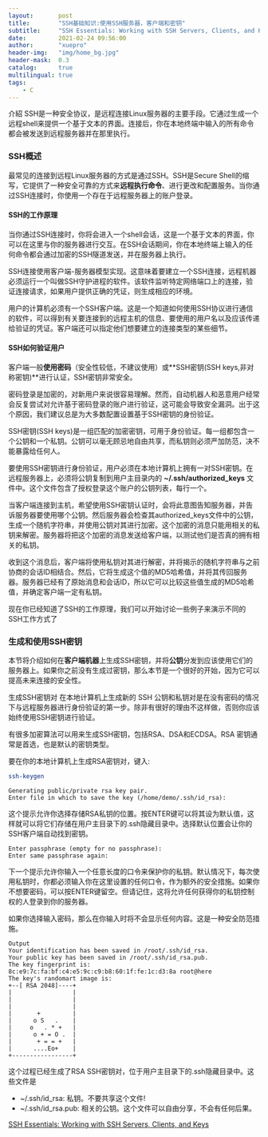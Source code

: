 ```yaml
---
layout:       post
title:        "SSH基础知识:使用SSH服务器，客户端和密钥"
subtitle:     "SSH Essentials: Working with SSH Servers, Clients, and Keys"
date:         2021-02-24 09:56:00
author:       "xuepro"
header-img:   "img/home_bg.jpg"
header-mask:  0.3
catalog:      true
multilingual: true
tags:
    - C
---
```


介紹
SSH是一种安全协议，是远程连接Linux服务器的主要手段。它通过生成一个远程shell来提供一个基于文本的界面。连接后，你在本地终端中输入的所有命令都会被发送到远程服务器并在那里执行。


### SSH概述
最常见的连接到远程Linux服务器的方式是通过SSH。SSH是Secure Shell的缩写，它提供了一种安全可靠的方式来**远程执行命令**、进行更改和配置服务。当你通过SSH连接时，你使用一个存在于远程服务器上的账户登录。

#### SSH的工作原理
当你通过SSH连接时，你将会进入一个shell会话，这是一个基于文本的界面，你可以在这里与你的服务器进行交互。在SSH会话期间，你在本地终端上输入的任何命令都会通过加密的SSH隧道发送，并在服务器上执行。

SSH连接使用客户端-服务器模型实现。这意味着要建立一个SSH连接，远程机器必须运行一个叫做SSH守护进程的软件。该软件监听特定网络端口上的连接，验证连接请求，如果用户提供正确的凭证，则生成相应的环境。

用户的计算机必须有一个SSH客户端。这是一个知道如何使用SSH协议进行通信的软件，可以得到有关要连接到的远程主机的信息、要使用的用户名以及应该传递给验证的凭证。客户端还可以指定他们想要建立的连接类型的某些细节。

#### SSH如何验证用户

客户端一般**使用密码**（安全性较低，不建议使用）或**SSH密钥(SSH keys,非对称密钥)**进行认证，SSH密钥非常安全。

密码登录是加密的，对新用户来说很容易理解。然而，自动机器人和恶意用户经常会反复尝试对允许基于密码登录的账户进行验证，这可能会导致安全漏洞。出于这个原因，我们建议总是为大多数配置设置基于SSH密钥的身份验证。

SSH密钥(SSH keys)是一组匹配的加密密钥，可用于身份验证。每一组都包含一个公钥和一个私钥。公钥可以毫无顾忌地自由共享，而私钥则必须严加防范，决不能暴露给任何人。

要使用SSH密钥进行身份验证，用户必须在本地计算机上拥有一对SSH密钥。在远程服务器上，必须将公钥复制到用户主目录内的 **~/.ssh/authorized_keys** 文件中。这个文件包含了授权登录这个账户的公钥列表，每行一个。

当客户端连接到主机，希望使用SSH密钥认证时，会将此意图告知服务器，并告诉服务器要使用哪个公钥。然后服务器会检查其authorized_keys文件中的公钥，生成一个随机字符串，并使用公钥对其进行加密。这个加密的消息只能用相关的私钥来解密。服务器将把这个加密的消息发送给客户端，以测试他们是否真的拥有相关的私钥。

收到这个消息后，客户端将使用私钥对其进行解密，并将揭示的随机字符串与之前协商的会话ID相结合。然后，它将生成这个值的MD5哈希值，并将其传回服务器。服务器已经有了原始消息和会话ID，所以它可以比较这些值生成的MD5哈希值，并确定客户端一定有私钥。

现在你已经知道了SSH的工作原理，我们可以开始讨论一些例子来演示不同的SSH工作方式了

### 生成和使用SSH密钥

本节将介绍如何在**客户端机器**上生成SSH密钥，并将**公钥**分发到应该使用它们的服务器上。如果你之前没有生成过密钥，那么本节是一个很好的开始，因为它可以提高未来连接的安全性。

生成SSH密钥对
在本地计算机上生成新的 SSH 公钥和私钥对是在没有密码的情况下与远程服务器进行身份验证的第一步。除非有很好的理由不这样做，否则你应该始终使用SSH密钥进行验证。

有很多加密算法可以用来生成SSH密钥，包括RSA、DSA和ECDSA。RSA 密钥通常是首选，也是默认的密钥类型。

要在你的本地计算机上生成RSA密钥对，键入:
```bash
ssh-keygen
```
``` 
Generating public/private rsa key pair.
Enter file in which to save the key (/home/demo/.ssh/id_rsa):
```
这个提示允许你选择存储RSA私钥的位置。按ENTER键可以将其设为默认值，这样就可以将它们存储在用户主目录下的.ssh隐藏目录中。选择默认位置会让你的SSH客户端自动找到密钥。
```
Enter passphrase (empty for no passphrase):
Enter same passphrase again:
```
下一个提示允许你输入一个任意长度的口令来保护你的私钥。默认情况下，每次使用私钥时，你都必须输入你在这里设置的任何口令，作为额外的安全措施。如果你不想要密码，可以按ENTER键留空。但请记住，这将允许任何获得你的私钥控制权的人登录到你的服务器。

如果你选择输入密码，那么在你输入时将不会显示任何内容。这是一种安全防范措施。

```
Output
Your identification has been saved in /root/.ssh/id_rsa.
Your public key has been saved in /root/.ssh/id_rsa.pub.
The key fingerprint is:
8c:e9:7c:fa:bf:c4:e5:9c:c9:b8:60:1f:fe:1c:d3:8a root@here
The key's randomart image is:
+--[ RSA 2048]----+
|                 |
|                 |
|                 |
|       +         |
|      o S   .    |
|     o   . * +   |
|      o + = O .  |
|       + = = +   |
|      ....Eo+    |
+-----------------+
```
这个过程已经生成了RSA SSH密钥对，位于用户主目录下的.ssh隐藏目录中。这些文件是

- ~/.ssh/id_rsa: 私钥。不要共享这个文件!
- ~/.ssh/id_rsa.pub: 相关的公钥。这个文件可以自由分享，不会有任何后果。

[SSH Essentials: Working with SSH Servers, Clients, and Keys](https://www.digitalocean.com/community/tutorials/ssh-essentials-working-with-ssh-servers-clients-and-keys)
